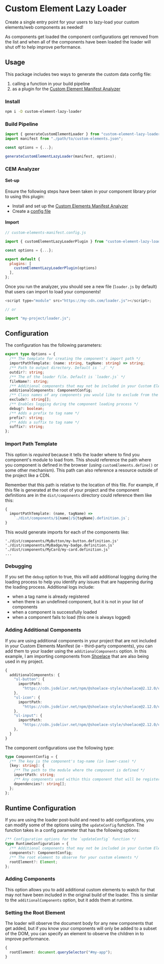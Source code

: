 # Custom Element Lazy Loader

Create a single entry point for your users to lazy-load your custom elements/web components as needed!

As components get loaded the component configurations get removed from the list and when all of the components have been loaded the loader will shut off to help improve performance.

## Usage

This package includes two ways to generate the custom data config file:

1. calling a function in your build pipeline
2. as a plugin for the [Custom Element Manifest Analyzer](https://custom-elements-manifest.open-wc.org/)

### Install

```bash
npm i -D custom-element-lazy-loader
```

### Build Pipeline

```js
import { generateCustomElementLoader } from "custom-element-lazy-loader";
import manifest from "./path/to/custom-elements.json";

const options = {...};

generateCustomElementLazyLoader(manifest, options);
```

### CEM Analyzer

#### Set-up

Ensure the following steps have been taken in your component library prior to using this plugin:

- Install and set up the [Custom Elements Manifest Analyzer](https://custom-elements-manifest.open-wc.org/analyzer/getting-started/)
- Create a [config file](https://custom-elements-manifest.open-wc.org/analyzer/config/#config-file)

#### Import

```js
// custom-elements-manifest.config.js

import { customElementLazyLoaderPlugin } from "custom-element-lazy-loader";

const options = {...};

export default {
  plugins: [
    customElementLazyLoaderPlugin(options)
  ],
};
```

Once you run the analyzer, you should see a new file (`loader.js` by default) that users can import to load your components!

```js
<script type="module" src="https://my-cdn.com/loader.js"></script>;

// or

import "my-project/loader.js";
```

## Configuration

The configuration has the following parameters:

```ts
export type Options = {
  /** The template for creating the component's import path */
  importPathTemplate: (name: string, tagName: string) => string;
  /** Path to output directory. Default is `./` */
  outdir?: string;
  /** The of the loader file. Default is `loader.js` */
  fileName?: string;
  /** Additional components that may not be included in your Custom Elements Manifest */
  additionalComponents: ComponentConfig;
  /** Class names of any components you would like to exclude from the custom data */
  exclude?: string[];
  /** Enables logging during the component loading process */
  debug?: boolean;
  /** Adds a prefix to tag name */
  prefix?: string;
  /** Adds a suffix to tag name */
  suffix?: string;
};
```

### Import Path Template

This option is _required_ because it tells the loader where to find you component's module to load from. This should reference the path where you component is defined in the browser (using `customElements.define()` or some other mechanism). This path can also reference a resource outside of the project like a CDN.

Remember that this path is relative to the location of this file. For example, if this file is generated at the root of your project and the component definitions are in the `dist/components` directory could reference them like this:

```ts
{
  importPathTemplate: (name, tagName) =>
    `./dist/components/${name}/${tagName}.definition.js`;
}
```

This would generate imports for each of the components like:

```
'./dist/components/MyButton/my-button.definition.js'
'./dist/components/MyBadge/my-badge.definition.js'
'./dist/components/MyCard/my-card.definition.js'
...
```

### Debugging

If you set the `debug` option to true, this will add additional logging during the loading process to help you identify any issues that are happening during the loading process. Additional logs include:

- when a tag name is already registered
- when there is an undefined component, but it is not in your list of components
- when a component is successfully loaded
- when a component fails to load (this one is always logged)

### Adding Additional Components

If you are using additional components in your project that are not included in your Custom Elements Manifest (ie - third-party components), you can add them to your loader using the `additionalComponents` option. In this example, I am importing components from [Shoelace](https://shoelace.style/) that are also being used in my project.

```ts
{
  additionalComponents: {
    "sl-button": {
      importPath:
        "https://cdn.jsdelivr.net/npm/@shoelace-style/shoelace@2.12.0/cdn/components/button/button.js",
    },
    "sl-icon": {
      importPath:
        "https://cdn.jsdelivr.net/npm/@shoelace-style/shoelace@2.12.0/cdn/components/icon/icon.js",
    },
    "sl-input": {
      importPath:
        "https://cdn.jsdelivr.net/npm/@shoelace-style/shoelace@2.12.0/cdn/components/input/input.js",
    },
  }
}
```

The component configurations use the following type:

```ts
type ComponentConfig = {
  /** The key is the component's tag-name (in lower-case) */
  [key: string]: {
    /** The path to the module where the component is defined */
    importPath: string;
    /** Any components used within this component that will be registered at the same time */
    dependencies?: string[];
  };
};
```

## Runtime Configuration

If you are using the loader post-build and need to add configurations, you can modify some of the options using the `updateConfig` function. The function takes in a config parameter that has the following options:

```ts
/** Configuration options for the `updateConfig` function */
type RuntimeConfiguration = {
  /** Additional components that may not be included in your Custom Elements Manifest */
  components?: ComponentConfig;
  /** The root element to observe for your custom elements */
  rootElement?: Element;
};
```

### Adding Components

This option allows you to add additional custom elements to watch for that may not have been included in the original build of the loader. This is similar to the `additionalComponents` option, but it adds them at runtime.

### Setting the Root Element

The loader will observe the document body for any new components that get added, but if you know your components will only be added to a subset of the DOM, you can specify an element to observe the children in to improve performance.

```ts
{
  rootElement: document.querySelector("#my-app");
}
```
